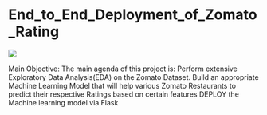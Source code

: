 # End_to_End_Deployment_of_Zomato_Rating


![](https://investmentetc.club/wp-content/uploads/2021/07/zomato-lp.jpg)


Main Objective: The main agenda of this project is: Perform extensive Exploratory Data Analysis(EDA) on the Zomato Dataset. Build an appropriate Machine Learning Model that will help various Zomato Restaurants to predict their respective Ratings based on certain features DEPLOY the Machine learning model via Flask
